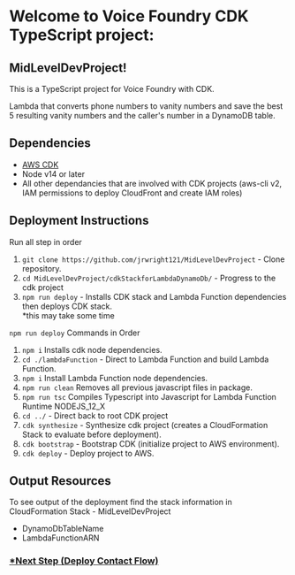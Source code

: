 # Welcome to Voice Foundry CDK TypeScript project: 
## MidLevelDevProject!

This is a TypeScript project for Voice Foundry with CDK.

Lambda that converts phone numbers to vanity numbers and save the best 5 resulting vanity numbers and the caller's number in a DynamoDB table.

## Dependencies
 * [AWS CDK](https://docs.aws.amazon.com/cdk/latest/guide/getting_started.html)
 * Node v14 or later
 * All other dependancies that are involved with CDK projects (aws-cli v2, IAM permissions to deploy CloudFront and create IAM roles)

## Deployment Instructions
Run all step in order
 1. `git clone https://github.com/jrwright121/MidLevelDevProject` - Clone repository.
 2. `cd MidLevelDevProject/cdkStackforLambdaDynamoDb/` - Progress to the cdk project
 3. `npm run deploy` - Installs CDK stack and Lambda Function dependencies then deploys CDK stack.<br />*this may take some time

`npm run deploy` Commands in Order 
 1. `npm i`  Installs cdk node dependencies.
 3. `cd ./lambdaFunction`  - Direct to Lambda Function and build Lambda Function. 
 3. `npm i` Install Lambda Function node dependencies. 
 4. `npm run clean` Removes all previous javascript files in package. 
 5. `npm run tsc` Compiles Typescript into Javascript for Lambda Function Runtime NODEJS_12_X
 6. `cd ../` - Direct back to root CDK project
 7. `cdk synthesize` - Synthesize cdk project (creates a CloudFormation Stack to evaluate before deployment).
 8. `cdk bootstrap` - Bootstrap CDK (initialize project to AWS environment).
 9. `cdk deploy` - Deploy project to AWS.
 
 ## Output Resources
 To see output of the deployment find the stack information in CloudFormation Stack - MidLevelDevProject
  * DynamoDbTableName
  * LambdaFunctionARN

### [*Next Step (Deploy Contact Flow)](https://github.com/jrwright121/MidLevelDevProject/tree/main/connectContactFlow)
